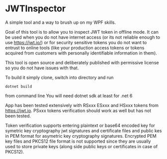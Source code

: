 # JWTInspector

A simple tool and a way to brush up on my WPF skills.

Goal of this tool is to allow you to inspect JWT token in offline mode. It can be used when you do not have internet access (or its not reliable enough to use https://jwt.io/) or for security sensitive tokens you do not want to entrust to online tools (like your production access tokens or tokens acquired from customers with personally identifiable information in them).

This tool is open source and deliberately published with permissive license so you do not have issues with that.

To build it simply clone, switch into directory and run
```Shell
dotnet build
```
from command line
You will need dotnet sdk at least for .net 6

App has been tested extensively with RSxxx ESxxx and HSxxx tokens from https://jwt.io. PSxxx tokens verification should work as well but has not been tested.

Token verification supports entering plaintext or base64 encoded key for symetric key cryptography jwt signatures and certificate files and public kes in PEM format for asymetric key cryptography signatures. Encrypted PEM key files and PKCS12 file format is not supported since they are usually used to store private keys (along side public keys or certificates in case of PKCS12).
